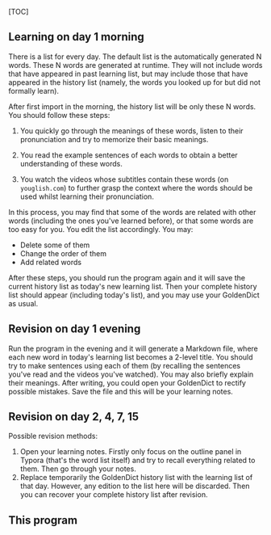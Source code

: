 [TOC]

## Learning on day 1 morning

There is a list for every day. The default list is the automatically generated N words. These N words are generated at runtime. They will not include words that have appeared in past learning list, but may include those that have appeared in the history list (namely, the words you looked up for but did not formally learn).

After first import in the morning, the history list will be only these N words. You should follow these steps:

1. You quickly go through the meanings of these words, listen to their pronunciation and try to memorize their basic meanings.

2. You read the example sentences of each words to obtain a better understanding of these words.
3. You watch the videos whose subtitles contain these words (on `youglish.com`) to further grasp the context where the words should be used whilst learning their pronunciation.

In this process, you may find that some of the words are related with other words (including the ones you've learned before), or that some words are too easy for you. You edit the list accordingly. You may:

- Delete some of them
- Change the order of them
- Add related words

After these steps, you should run the program again and it will save the current history list as today's new learning list. Then your complete history list should appear (including today's list), and you may use your GoldenDict as usual. 

## Revision on day 1 evening

Run the program in the evening and it will generate a Markdown file, where each new word in today's learning list becomes a 2-level title. You should try to make sentences using each of them (by recalling the sentences you've read and the videos you've watched). You may also briefly explain their meanings. After writing, you could open your GoldenDict to rectify possible mistakes. Save the file and this will be your learning notes.

## Revision on day 2, 4, 7, 15

Possible revision methods:

1. Open your learning notes. Firstly only focus on the outline panel in Typora (that's the word list itself) and try to recall everything related to them. Then go through your notes.
2. Replace temporarily the GoldenDict history list with the learning list of that day. However, any edition to the list here will be discarded. Then you can recover your complete history list after revision.

## This program












